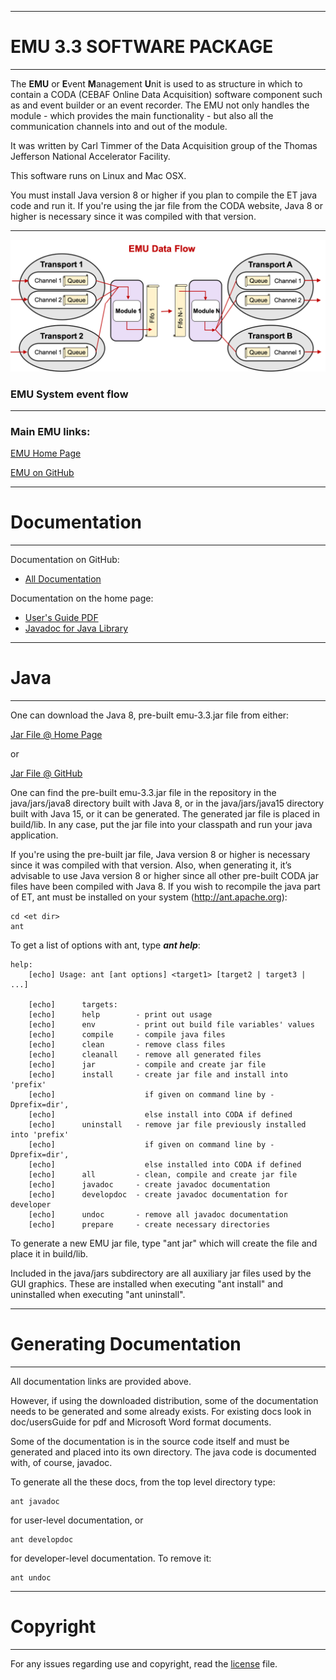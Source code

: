 ----------------------------

# **EMU 3.3 SOFTWARE PACKAGE**

----------------------------

The **EMU** or **E**vent **M**anagement **U**nit is used to as structure in which to
contain a CODA (CEBAF Online Data Acquisition) software component such as and event builder
or an event recorder. The EMU not only handles the module - which provides the main
functionality - but also all the communication channels into and out of the module.

It was written by Carl Timmer of the Data Acquisition group of the
Thomas Jefferson National Accelerator Facility.

This software runs on Linux and Mac OSX.

You must install Java version 8 or higher if you plan to compile
the ET java code and run it. If you're using the jar file from the CODA
website, Java 8 or higher is necessary since it was compiled with that version.

----------------------------


![Image of EMU](doc/images/EmuDataFlow.png)

### **EMU System event flow**

----------------------------

### **Main EMU links:**

  [EMU Home Page](https://coda.jlab.org/drupal/content/event-management-unit-emu-0/)

  [EMU on GitHub](https://github.com/JeffersonLab/emu)

  
-----------------------------

# **Documentation**

----------------------------

Documentation on GitHub:

* [All Documentation](https://jeffersonlab.github.io/emu)

Documentation on the home page:

* [User's Guide PDF](https://coda.jlab.org/drupal/content/emu-33-users-guide)
* [Javadoc for Java Library](https://coda.jlab.org/drupal/content/emu-33-javadoc)

----------------------------

# **Java**

----------------------------

One can download the Java 8, pre-built emu-3.3.jar file from either:

  [Jar File @ Home Page](https://coda.jlab.org/drupal/content/emu-33)
 
or

  [Jar File @ GitHub](https://github.com/JeffersonLab/emu/blob/master/java/jars/java8/emu-3.3.jar)

One can find the pre-built emu-3.3.jar file in the repository in the java/jars/java8
directory built with Java 8, or in the java/jars/java15 directory built with Java 15,
or it can be generated. The generated jar file is placed in build/lib.
In any case, put the jar file into your classpath and run your java application.

If you're using the pre-built jar file, Java version 8 or higher is necessary since
it was compiled with that version. Also, when generating it, it’s advisable to use
Java version 8 or higher since all other pre-built CODA jar files have been compiled with Java 8.
If you wish to recompile the java part of ET, ant must be installed
on your system (http://ant.apache.org):
  
    cd <et dir>
    ant

To get a list of options with ant, type _**ant help**_:

    help: 
        [echo] Usage: ant [ant options] <target1> [target2 | target3 | ...]
    
        [echo]      targets:
        [echo]      help        - print out usage
        [echo]      env         - print out build file variables' values
        [echo]      compile     - compile java files
        [echo]      clean       - remove class files
        [echo]      cleanall    - remove all generated files
        [echo]      jar         - compile and create jar file
        [echo]      install     - create jar file and install into 'prefix'
        [echo]                    if given on command line by -Dprefix=dir',
        [echo]                    else install into CODA if defined
        [echo]      uninstall   - remove jar file previously installed into 'prefix'
        [echo]                    if given on command line by -Dprefix=dir',
        [echo]                    else installed into CODA if defined
        [echo]      all         - clean, compile and create jar file
        [echo]      javadoc     - create javadoc documentation
        [echo]      developdoc  - create javadoc documentation for developer
        [echo]      undoc       - remove all javadoc documentation
        [echo]      prepare     - create necessary directories


To generate a new EMU jar file, type "ant jar" which will
create the file and place it in build/lib.

Included in the java/jars subdirectory are all auxiliary jar files used
by the GUI graphics. These are installed when executing "ant install"
and uninstalled when executing "ant uninstall".


----------------------------

# **Generating Documentation**

----------------------------

All documentation links are provided above.

However, if using the downloaded distribution, some of the documentation
needs to be generated and some already exists. For existing docs look in
doc/usersGuide for pdf and Microsoft Word format documents.

Some of the documentation is in the source code itself and must be generated
and placed into its own directory.
The java code is documented with, of course, javadoc.

To generate all the these docs, from the top level directory type:

    ant javadoc
    
for user-level documentation, or

    ant developdoc
    
for developer-level documentation. To remove it:

    ant undoc

----------------------------

# **Copyright**

----------------------------

For any issues regarding use and copyright, read the [license](LICENSE.txt) file.

